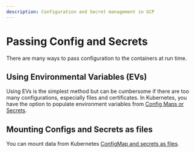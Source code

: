 ```yaml
---
description: Configuration and Secret management in GCP
---
```


# Passing Config and Secrets

There are many ways to pass configuration to the containers at run time.

## **Using Environmental Variables (EVs)**

Using EVs is the simplest method but can be cumbersome if there are too many configurations, especially files and certificates. In Kubernetes, you have the option to populate environment variables from [Config Maps or Secrets](setting-environment-variables-from-config.md).

## Mounting Configs and Secrets as files

You can mount data from Kubernetes [ConfigMap and secrets as files](mounting-config-as-files.md).
